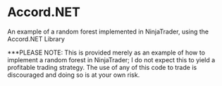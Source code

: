# Accord.NET

An example of a random forest implemented in NinjaTrader, using the Accord.NET Library

***PLEASE NOTE: This is provided merely as an example of how to implement a random forest in NinjaTrader; I do not expect this to yield a profitable trading strategy. The use of any of this code to trade is discouraged and doing so is at your own risk.
